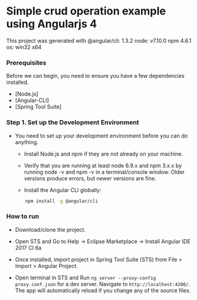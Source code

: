 # Simple crud operation example using Angularjs 4

This project was generated with @angular/cli: 1.3.2
node: v7.10.0
npm 4.6.1
os: win32 x64

### Prerequisites
Before we can begin, you need to ensure you have a few dependencies installed.
	
- [Node.js]
- [Angular-CLI]
- [Spring Tool Suite]

### Step 1. Set up the Development Environment
	
  - You need to set up your development environment before you can do anything.

	- Install Node.js and npm if they are not already on your machine.

	- Verify that you are running at least node 6.9.x and npm 3.x.x by running node -v and npm -v in a 
    terminal/console window. Older versions produce errors, but newer versions are fine.
	
	- Install the Angular CLI globally:
	
  ```sh
		 npm install -g @angular/cli
  ```
	
### How to run 

  - Download/clone the project. 
  
  - Open STS and Go to Help -> Eclipse Marketplace -> Install Angular IDE 2017 CI 6a
   
  - Once installed, import project in Spring Tool Suite (STS) from File > Import > Angular Project.
  
  - Open terminal in STS and Run `ng server --proxy-config proxy.conf.json` for a dev server. Navigate to `http://localhost:4200/`. The app will automatically reload if you change any of the source files.
  
